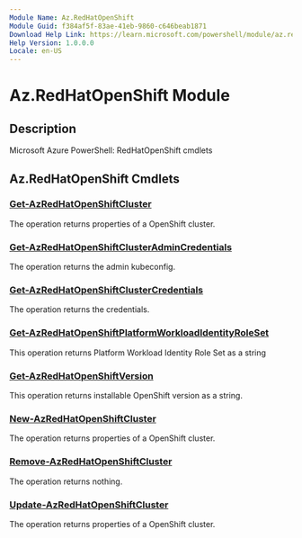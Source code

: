 ```yaml
---
Module Name: Az.RedHatOpenShift
Module Guid: f384af5f-83ae-41eb-9860-c646beab1871
Download Help Link: https://learn.microsoft.com/powershell/module/az.redhatopenshift
Help Version: 1.0.0.0
Locale: en-US
---
```


# Az.RedHatOpenShift Module
## Description
Microsoft Azure PowerShell: RedHatOpenShift cmdlets

## Az.RedHatOpenShift Cmdlets
### [Get-AzRedHatOpenShiftCluster](Get-AzRedHatOpenShiftCluster.md)
The operation returns properties of a OpenShift cluster.

### [Get-AzRedHatOpenShiftClusterAdminCredentials](Get-AzRedHatOpenShiftClusterAdminCredentials.md)
The operation returns the admin kubeconfig.

### [Get-AzRedHatOpenShiftClusterCredentials](Get-AzRedHatOpenShiftClusterCredentials.md)
The operation returns the credentials.

### [Get-AzRedHatOpenShiftPlatformWorkloadIdentityRoleSet](Get-AzRedHatOpenShiftPlatformWorkloadIdentityRoleSet.md)
This operation returns Platform Workload Identity Role Set as a string

### [Get-AzRedHatOpenShiftVersion](Get-AzRedHatOpenShiftVersion.md)
This operation returns installable OpenShift version as a string.

### [New-AzRedHatOpenShiftCluster](New-AzRedHatOpenShiftCluster.md)
The operation returns properties of a OpenShift cluster.

### [Remove-AzRedHatOpenShiftCluster](Remove-AzRedHatOpenShiftCluster.md)
The operation returns nothing.

### [Update-AzRedHatOpenShiftCluster](Update-AzRedHatOpenShiftCluster.md)
The operation returns properties of a OpenShift cluster.

